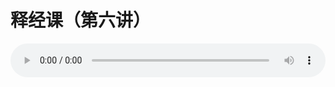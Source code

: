 # 释经课（第六讲）

<audio style="width: 100%;" preload="false" controls controlslist="nodownload"><source src="http://file.simai.life/audio/mp3/old/17790.mp3" type="audio/mpeg">Your browser does not support the audio element.</audio>


